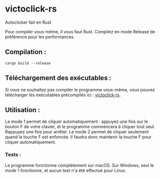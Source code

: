 # victoclick-rs
Autoclicker fait en Rust

Pour compiler vous-même, il vous faut Rust. Compilez en mode Release de préférence pour les performances.

## Compilation :
```
cargo build --release  
```
## Téléchargement des exécutables :
Si vous ne souhaitez pas compiler le programme vous-même, vous pouvez télécharger les exécutables précompilés ici : [victoclick-rs]().

## Utilisation :
Le mode 1 permet de cliquer automatiquement : appuyez une fois sur le bouton F de votre clavier, et le programme commencera à cliquer tout seul. Rappuyez une fois pour arrêter.
Le mode 2 permet de cliquer seulement quand la touche F est enfoncée. Il faudra donc maintenir la touche F pour cliquer automatiquement.

### Tests :
Le programme fonctionne complètement sur macOS. Sur Windows, seul le mode 1 fonctionne, et aucun test n'a été effectué pour Linux.

